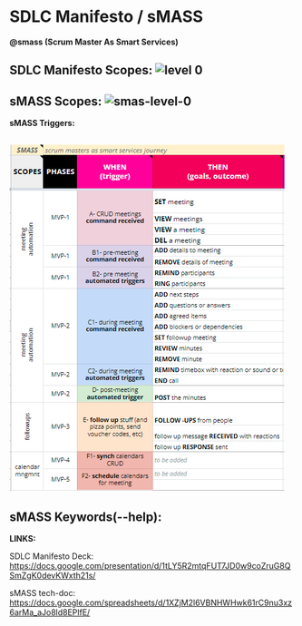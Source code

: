 # SDLC Manifesto / sMASS

**@smass (Scrum Master As Smart Services)**

**SDLC Manifesto Scopes:**
![level 0](https://github.com/sdlcmanifesto/sMASS/blob/main/overall%20objectives.PNG?raw=true)
--

**sMASS Scopes:**
![smas-level-0](https://github.com/sdlcmanifesto/sMASS/blob/main/smass-scopes.PNG?raw=true)
--

**sMASS Triggers:**

![smas-gher-1](https://github.com/sdlcmanfiesto/SMaS/blob/main/smass-gherkin.PNG?raw=true)
--

**sMASS Keywords(--help):**
--


**LINKS:**

SDLC Manifesto Deck:
https://docs.google.com/presentation/d/1tLY5R2mtqFUT7JD0w9coZruG8QSmZgK0devKWxth21s/

sMASS tech-doc:
https://docs.google.com/spreadsheets/d/1XZjM2l6VBNHWHwk61rC9nu3xz6arMa_aJo8ld8EPlfE/
